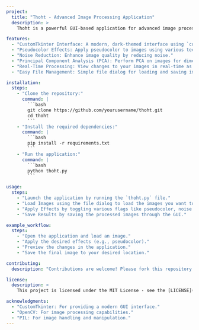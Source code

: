 ```yaml
---
project:
  title: "Thoht - Advanced Image Processing Application"
  description: >
    Thoht is a powerful GUI-based application for advanced image processing tasks. Leveraging modern GUI frameworks and image processing libraries, Thoht allows users to apply various effects like pseudocolor, noise reduction, PCA, and more, all within a sleek and user-friendly interface.

features:
  - "CustomTkinter Interface: A modern, dark-themed interface using `customtkinter`."
  - "Pseudocolor Effects: Apply pseudocolor to images using various techniques."
  - "Noise Reduction: Enhance image quality by reducing noise."
  - "Principal Component Analysis (PCA): Perform PCA on images for dimensionality reduction."
  - "Real-Time Processing: View changes to your images in real-time as you apply effects."
  - "Easy File Management: Simple file dialog for loading and saving images."

installation:
  steps:
    - "Clone the repository:"
      command: |
        ```bash
        git clone https://github.com/yourusername/thoht.git
        cd thoht
        ```
    - "Install the required dependencies:"
      command: |
        ```bash
        pip install -r requirements.txt
        ```
    - "Run the application:"
      command: |
        ```bash
        python thoht.py
        ```

usage:
  steps:
    - "Launch the application by running the `thoht.py` file."
    - "Load Images using the file dialog to load the images you want to process."
    - "Apply Effects by toggling various flags like pseudocolor, noise reduction, PCA, etc., to see real-time changes."
    - "Save Results by saving the processed images through the GUI."

example_workflow:
  steps:
    - "Open the application and load an image."
    - "Apply the desired effects (e.g., pseudocolor)."
    - "Preview the changes in the application."
    - "Save the final image to your desired location."

contributing:
  description: "Contributions are welcome! Please fork this repository and submit a pull request."

license:
  description: >
    This project is licensed under the MIT License - see the [LICENSE](LICENSE) file for details.

acknowledgments:
  - "CustomTkinter: For providing a modern GUI interface."
  - "OpenCV: For image processing capabilities."
  - "PIL: For image handling and manipulation."
---
```

